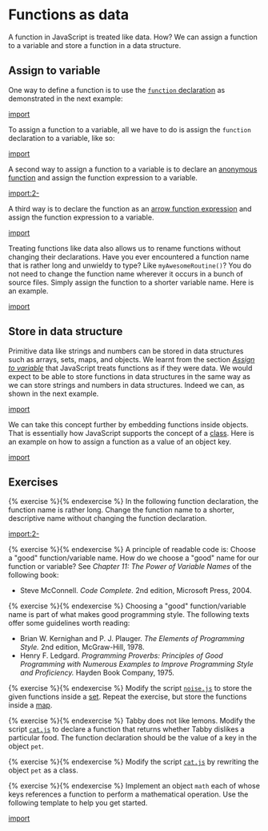 # Functions as data

A function in JavaScript is treated like data. How? We can assign a function to
a variable and store a function in a data structure.

<!-- ================================================================= -->

## Assign to variable

One way to define a function is to use the
[`function` declaration](https://developer.mozilla.org/en-US/docs/Web/JavaScript/Reference/Statements/function)
as demonstrated in the next example:

[import](code/function-declare.js)

To assign a function to a variable, all we have to do is assign the `function`
declaration to a variable, like so:

[import](code/function-assign.js)

A second way to assign a function to a variable is to declare an
[anonymous function](https://developer.mozilla.org/en-US/docs/Web/JavaScript/Reference/Operators/function)
and assign the function expression to a variable.

[import:2-](code/function-anon.js)

A third way is to declare the function as an
[arrow function expression](https://developer.mozilla.org/en-US/docs/Web/JavaScript/Reference/Functions/Arrow_functions)
and assign the function expression to a variable.

[import](code/function-arrow.js)

Treating functions like data also allows us to rename functions without changing
their declarations. Have you ever encountered a function name that is rather
long and unwieldy to type? Like `myAwesomeRoutine()`? You do not need to change
the function name wherever it occurs in a bunch of source files. Simply assign
the function to a shorter variable name. Here is an example.

[import](code/rename.js)

<!-- ================================================================= -->

## Store in data structure

Primitive data like strings and numbers can be stored in data structures such as
arrays, sets, maps, and objects. We learnt from the section
[_Assign to variable_](data.md#assign-to-variable) that JavaScript treats
functions as if they were data. We would expect to be able to store functions in
data structures in the same way as we can store strings and numbers in data
structures. Indeed we can, as shown in the next example.

[import](code/noise.js)

We can take this concept further by embedding functions inside objects. That is
essentially how JavaScript supports the concept of a
[class](https://developer.mozilla.org/en-US/docs/Web/JavaScript/Reference/Classes).
Here is an example on how to assign a function as a value of an object key.

[import](code/cat.js)

<!-- ================================================================= -->

## Exercises

<!-- prettier-ignore -->
{% exercise %}{% endexercise %}
In the following function declaration, the function name is rather long. Change
the function name to a shorter, descriptive name without changing the function
declaration.

[import:2-](code/life.js)

<!-- prettier-ignore -->
{% exercise %}{% endexercise %}
A principle of readable code is: Choose a "good" function/variable name. How do
we choose a "good" name for our function or variable? See _Chapter 11: The Power
of Variable Names_ of the following book:

<!-- prettier-ignore -->
- Steve McConnell. _Code Complete._ 2nd edition, Microsoft Press, 2004.

<!-- prettier-ignore -->
{% exercise %}{% endexercise %}
Choosing a "good" function/variable name is part of what makes good programming
style. The following texts offer some guidelines worth reading:

<!-- prettier-ignore -->
- Brian W. Kernighan and P. J. Plauger. _The Elements of Programming Style._
  2nd edition, McGraw-Hill, 1978.
- Henry F. Ledgard. _Programming Proverbs: Principles of Good Programming with
  Numerous Examples to Improve Programming Style and Proficiency._ Hayden Book
  Company, 1975.

<!-- prettier-ignore -->
{% exercise %}{% endexercise %}
Modify the script [`noise.js`](code/noise.js) to store the given functions
inside a
[set](https://developer.mozilla.org/en-US/docs/Web/JavaScript/Reference/Global_Objects/Set).
Repeat the exercise, but store the functions inside a
[map](https://developer.mozilla.org/en-US/docs/Web/JavaScript/Reference/Global_Objects/Map).

<!-- prettier-ignore -->
{% exercise %}{% endexercise %}
Tabby does not like lemons. Modify the script [`cat.js`](code/cat.js) to declare
a function that returns whether Tabby dislikes a particular food. The function
declaration should be the value of a key in the object `pet`.

<!-- prettier-ignore -->
{% exercise %}{% endexercise %}
Modify the script [`cat.js`](code/cat.js) by rewriting the object `pet` as a
class.

<!-- prettier-ignore -->
{% exercise %}{% endexercise %}
Implement an object `math` each of whose keys references a function to perform a
mathematical operation. Use the following template to help you get started.

[import](code/math.js)
